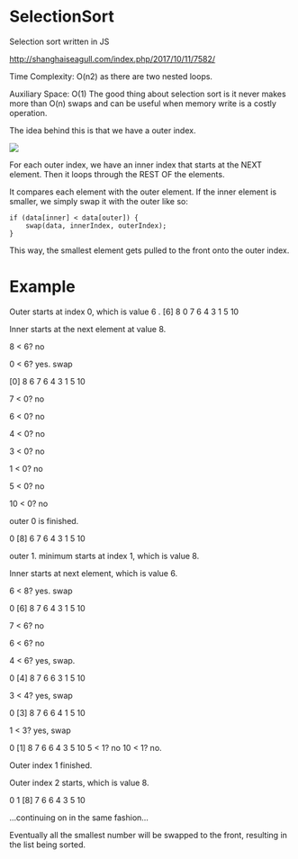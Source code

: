 # SelectionSort
Selection sort written in JS

http://shanghaiseagull.com/index.php/2017/10/11/7582/

Time Complexity: O(n2) as there are two nested loops.

Auxiliary Space: O(1)
The good thing about selection sort is it never makes more than O(n) swaps and can be useful when memory write is a costly operation.


The idea behind this is that we have a outer index.

![](http://shanghaiseagull.com/wp-content/uploads/2017/10/selectionsort-outer-inner-1024x719.jpg)

For each outer index, we have an inner index that starts at the NEXT element.
Then it loops through the REST OF the elements.

It compares each element with the outer element.
If the inner element is smaller, we simply swap it with the outer like so:

    if (data[inner] < data[outer]) {
        swap(data, innerIndex, outerIndex);
    }

This way, the smallest element gets pulled to the front onto the outer index.


# Example

Outer starts at index 0, which is value 6 .
[6] 8 0 7 6 4 3 1 5 10

Inner starts at the next element at value 8.

8 < 6? no

0 < 6? yes. swap

[0] 8 6 7 6 4 3 1 5 10

7 < 0? no

6 < 0? no

4 < 0? no

3 < 0? no

1 < 0? no

5 < 0? no

10 < 0? no


outer 0 is finished.

0 [8] 6 7 6 4 3 1 5 10

outer 1.
minimum starts at index 1, which is value 8.

Inner starts at next element, which is value 6.

6 < 8? yes. swap

0 [6] 8 7 6 4 3 1 5 10

7 < 6? no

6 < 6? no

4 < 6? yes, swap.

0 [4] 8 7 6 6 3 1 5 10

3 < 4? yes, swap

0 [3] 8 7 6 6 4 1 5 10

1 < 3? yes, swap

0 [1] 8 7 6 6 4 3 5 10
5 < 1? no
10 < 1? no.

Outer index 1 finished.


Outer index 2 starts, which is value 8.

0 1 [8] 7 6 6 4 3 5 10
</pre>

...continuing on in the same fashion...

Eventually all the smallest number will be swapped to the front, resulting in the list being sorted.
